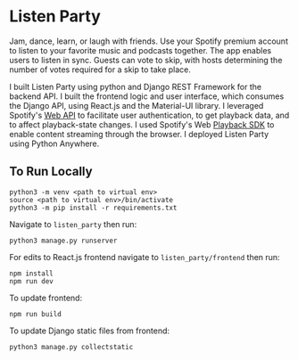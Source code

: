 # Listen Party

Jam, dance, learn, or laugh with friends. Use your Spotify premium account to listen to your favorite music and podcasts together. The app enables users to listen in sync. Guests can vote to skip, with hosts determining the number of votes required for a skip to take place. 

I built Listen Party using python and Django REST Framework for the backend API. I built the frontend logic and user interface, which consumes the Django API, using React.js and the Material-UI library. I leveraged Spotify's [Web API](https://developer.spotify.com/documentation/web-api/) to facilitate user authentication, to get playback data, and to affect playback-state changes. I used Spotify's Web [Playback SDK](https://developer.spotify.com/documentation/web-playback-sdk/) to enable content streaming through the browser. I deployed Listen Party using Python Anywhere.

## To Run Locally 
    python3 -m venv <path to virtual env>
    source <path to virtual env>/bin/activate
    python3 -m pip install -r requirements.txt 


Navigate to `listen_party` then run: 

    python3 manage.py runserver

For edits to React.js frontend navigate to `listen_party/frontend` then run: 

    npm install 
    npm run dev 

To update frontend: 

    npm run build 

To update Django static files from frontend: 

    python3 manage.py collectstatic

